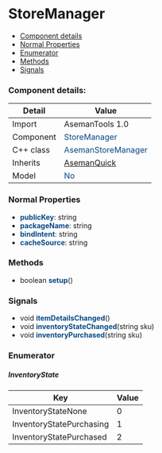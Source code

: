 # StoreManager

 * [Component details](#component-details)
 * [Normal Properties](#normal-properties)
 * [Enumerator](#enumerator)
 * [Methods](#methods)
 * [Signals](#signals)


### Component details:

|Detail|Value|
|------|-----|
|Import|AsemanTools 1.0|
|Component|<font color='#074885'>StoreManager</font>|
|C++ class|<font color='#074885'>AsemanStoreManager</font>|
|Inherits|<font color='#074885'>[AsemanQuick](https://github.com/Aseman-Land/libqtelegram-aseman-edition/blob/API51/telegram/documents/types/asemanquick.md)</font>|
|Model|<font color='#074885'>No</font>|


### Normal Properties

* <font color='#074885'><b>publicKey</b></font>: string
* <font color='#074885'><b>packageName</b></font>: string
* <font color='#074885'><b>bindIntent</b></font>: string
* <font color='#074885'><b>cacheSource</b></font>: string


### Methods

 * boolean <font color='#074885'><b>setup</b></font>()


### Signals

 * void <font color='#074885'><b>itemDetailsChanged</b></font>()
 * void <font color='#074885'><b>inventoryStateChanged</b></font>(string sku)
 * void <font color='#074885'><b>inventoryPurchased</b></font>(string sku)


### Enumerator


##### InventoryState

|Key|Value|
|---|-----|
|InventoryStateNone|0|
|InventoryStatePurchasing|1|
|InventoryStatePurchased|2|

